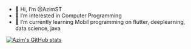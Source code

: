 - 👋 Hi, I’m @AzimST
- 👀 I’m interested in Computer Programming
- 🌱 I’m currently learning Mobil programming on flutter, deeplearning, data science, java


<!---
AzimST/AzimST is a ✨ special ✨ repository because its `README.md` (this file) appears on your GitHub profile.
You can click the Preview link to take a look at your changes.
--->




[![Azim's GitHub stats](https://github-readme-stats.vercel.app/api?username=AzimST&show_icons=true&theme=dracula)](https://github.com/anuraghazra/github-readme-stats)
